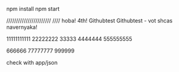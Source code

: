 npm install
npm start

///////////////////////
//// hoba!
4th!
Githubtest
Githubtest - vot shcas navernyaka!

11111111111
22222222
33333
4444444
555555555

666666
77777777
999999

check with app/json
